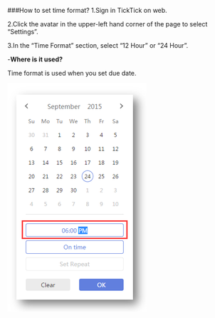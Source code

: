 ###How to set time format?
1.Sign in TickTick on web.

2.Click the avatar in the upper-left hand corner of the page to select “Settings”.

3.In the “Time Format” section, select “12 Hour” or “24 Hour”.


-**Where is it used?**

Time format is used when you set due date.

![](../images/web2-timeformat.png)
